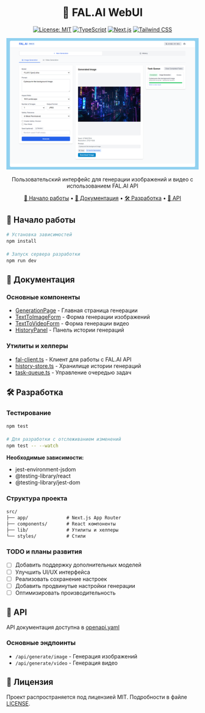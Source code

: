<div align="center">

# 🎨 FAL.AI WebUI

[![License: MIT](https://img.shields.io/badge/License-MIT-yellow.svg)](https://opensource.org/licenses/MIT)
[![TypeScript](https://img.shields.io/badge/TypeScript-5.0-blue.svg)](https://www.typescriptlang.org/)
[![Next.js](https://img.shields.io/badge/Next.js-13.0-black.svg)](https://nextjs.org/)
[![Tailwind CSS](https://img.shields.io/badge/Tailwind-3.3-38B2AC.svg)](https://tailwindcss.com/)

<img src="./images/screenshot.png" alt="FAL.AI WebUI Screenshot" width="600"/>

Пользовательский интерфейс для генерации изображений и видео с использованием FAL.AI API

[🚀 Начало работы](#-начало-работы) • 
[📖 Документация](#-документация) • 
[🛠 Разработка](#-разработка) • 
[📝 API](#-api)

</div>

## 🚀 Начало работы

```bash
# Установка зависимостей
npm install

# Запуск сервера разработки
npm run dev
```

## 📖 Документация

### Основные компоненты

- [GenerationPage](./src/components/GenerationPage.tsx) - Главная страница генерации
- [TextToImageForm](./src/components/TextToImageForm.tsx) - Форма генерации изображений
- [TextToVideoForm](./src/components/TextToVideoForm.tsx) - Форма генерации видео
- [HistoryPanel](./src/components/HistoryPanel.tsx) - Панель истории генераций

### Утилиты и хелперы

- [fal-client.ts](./src/lib/fal-client.ts) - Клиент для работы с FAL.AI API
- [history-store.ts](./src/lib/history-store.ts) - Хранилище истории генераций
- [task-queue.ts](./src/lib/task-queue.ts) - Управление очередью задач

## 🛠 Разработка

### Тестирование
```bash
npm test

# Для разработки с отслеживанием изменений
npm test -- --watch
```

**Необходимые зависимости:**
- jest-environment-jsdom
- @testing-library/react
- @testing-library/jest-dom

### Структура проекта

```
src/
├── app/              # Next.js App Router
├── components/       # React компоненты
├── lib/              # Утилиты и хелперы
└── styles/           # Стили
```

### TODO и планы развития

- [ ] Добавить поддержку дополнительных моделей
- [ ] Улучшить UI/UX интерфейса
- [ ] Реализовать сохранение настроек
- [ ] Добавить продвинутые настройки генерации
- [ ] Оптимизировать производительность

## 📝 API

API документация доступна в [openapi.yaml](./openapi.yaml)

### Основные эндпоинты

- `/api/generate/image` - Генерация изображений
- `/api/generate/video` - Генерация видео

## 📄 Лицензия

Проект распространяется под лицензией MIT. Подробности в файле [LICENSE](./LICENSE).

